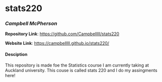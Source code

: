 # stats220

### *Campbell McPherson*

**Repository Link**: https://github.com/Campbelllll/stats220 

**Website Link**: https://campbelllll.github.io/stats220/

#### Desciption
This repository is made foe the Statistics course I am currently taking at Auckland university. This couse is called stats 220 and I do my assingments here!
